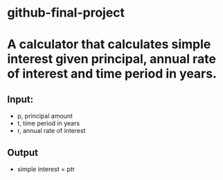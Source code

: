 # github-final-project

# A calculator that calculates simple interest given principal, annual rate of interest and time period in years.

## Input:
   - p, principal amount
   - t, time period in years
   - r, annual rate of interest
## Output
   - simple interest = p*t*r
